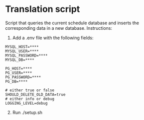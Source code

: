 # Translation script

Script that queries the current schedule database and inserts the corresponding data in a new database.
Instructions: 
1. Add a .env file with the following fields:
```
MYSQL_HOST=****
MYSQL_USER=****
MYSQL_PASSWORD=****
MYSQL_DB=****

PG_HOST=****
PG_USER=****
PG_PASSWORD=****
PG_DB=****

# either true or false
SHOULD_DELETE_OLD_DATA=true
# either info or debug
LOGGING_LEVEL=debug
```
2. Run ./setup.sh
